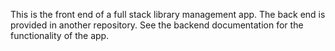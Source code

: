 This is the front end of a full stack library management app.
The back end is provided in another repository. 
See the backend documentation for the functionality of the app.
